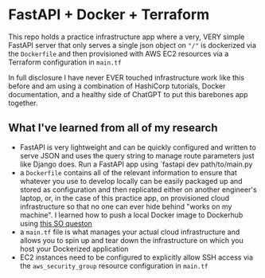 # FastAPI + Docker + Terraform
This repo holds a practice infrastructure app where a very, VERY simple FastAPI server that only serves a single json object on `"/"` is dockerized via the `Dockerfile` and then provisioned with AWS EC2 resources via a Terraform configuration in `main.tf`

In full disclosure I have never EVER touched infrastructure work like this before and am using a combination of HashiCorp tutorials, Docker documentation, and a healthy side of ChatGPT to put this barebones app together.

## What I've learned from all of my research
* FastAPI is very lightweight and can be quickly configured and written to serve JSON and uses the query string to manage route parameters just like Django does. Run a FastAPI app using `fastapi dev path/to/main.py
* a `Dockerfile` contains all of the relevant information to ensure that whatever you use to develop locally can be easily packaged up and stored as configuration and then replicated either on another engineer's laptop, or, in the case of this practice app, on provisioned cloud infrastructure so that no one can ever hide behind "works on my machine". I learned how to push a local Docker image to Dockerhub using [this SO queston](https://stackoverflow.com/questions/28349392/how-to-push-a-docker-image-to-a-private-repository)
* a `main.tf` file is what manages your actual cloud infrastructure and allows you to spin up and tear down the infrastructure on which you host your Dockerized application
* EC2 instances need to be configured to explicitly allow SSH access via the `aws_security_group` resource configuration in `main.tf`